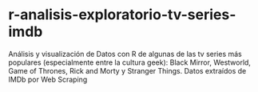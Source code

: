 # r-analisis-exploratorio-tv-series-imdb
Análisis y visualización de Datos con R de algunas de las tv series más populares (especialmente entre la cultura geek): Black Mirror, Westworld, Game of Thrones, Rick and Morty y Stranger Things. Datos extraídos de IMDb por Web Scraping
